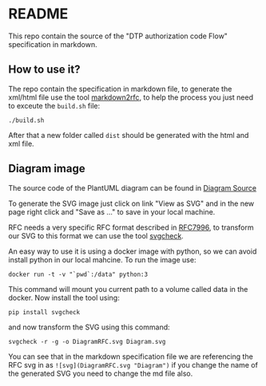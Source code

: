 # README

This repo contain the source of the "DTP authorization code Flow" specification in markdown.

## How to use it?

The repo contain the specification in markdown file, to generate the xml/html file use the tool [markdown2rfc](https://github.com/oauthstuff/markdown2rfc), to help the process you just need to exceute the `build.sh` file:

```
./build.sh 
```

After that a new folder called `dist` should be generated with the html and xml file.

## Diagram image

The source code of the PlantUML diagram can be found in [Diagram Source](http://www.plantuml.com/plantuml/uml/XLFHRjiw37ttL_0n1b8aj_Tbo9QXGHPi7OhPQBBrCL0bDXPgIvb4T-s-nj_YBnlbHe6zP9kV3F6SG_AGlF8a7DLLcNWfIeHAFCERwHH-Q4L58YHP1ylQawtG9SdAaAONkCsFlrcUy3UVynlSuRtNX9F5VW_pUPBmqyNx8tisY0l_gCqE7bXU2H994c5COQqPoC9QZv0x-wGLkfZZ5h_Nw2dglsDqnkYL9t5VQbz0LLCjIjZSh6C176-RjicpzGOcscZIWl12r5HOftyYZ6IfqH18XmeDHqi_1dV8y_bkdIP9bhVD8TCtKMh50h1W0LXsrBE0A74-k9PsZnxi0r1nXC98UAY4OOHrBoai2vIFeMifJCG4l4TGI4ANVY2-TDZBkwsTXj7Nsoyfi29ubiJGJg2mBMqJNFwqsUHmEVslJngt3JxljKE_rQRp_JYRXPIu9n-dS7RA_qyluSPAGTgQ6KoEFh-DHb-hSJzTEfnzblT9V-PaUKHdzoIqwKyCQi_BrIT4_606hzAQfNsOHiYWj4CPNUWfjaslojUbWrct0a511hNHZTrfavxWPWVNG5hZ6GqJM6F9MK0RNl-gCmh8WY-4mmaib88FWiHnzVkrTrECIXpuc_V3TfWg2CVCLGYZQ727l0XlwUa9VbnjO03S1k11AGm-0jlcANhQnUAnRkmZ6hWsX4uMmkpmjxDjct_SBRmUBGMTitTwjhvXtpid3BtiSNOA7Lxsqvd3ZHrgjJqK4TRBEjw9LJfc7wL4xoSE7npw8askqAYwAdy1)

To generate the SVG image just click on link "View as SVG" and in the new page right click and "Save as ..." to save in your local machine.

RFC needs a very specific RFC format described in [RFC7996](https://tools.ietf.org/html/rfc7996), to transform our SVG to this format we can use the tool [svgcheck](https://pypi.org/project/svgcheck/).

An easy way to use it is using a docker image with python, so we can avoid install python in our local mahcine. To run the image use:

```
docker run -t -v "`pwd`:/data" python:3
```

This command will mount you current path to a volume called data in the docker. Now install the tool using:

```
pip install svgcheck
```

and now transform the SVG using this command:

```
svgcheck -r -g -o DiagramRFC.svg Diagram.svg
```

You can see that in the markdown specification file we are referencing the RFC svg in as `![svg](DiagramRFC.svg "Diagram")` if you change the name of the generated SVG you need to change the md file also.